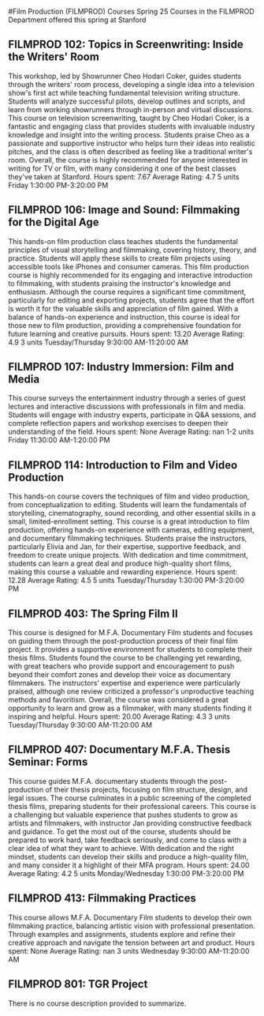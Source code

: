#Film Production (FILMPROD) Courses Spring 25
Courses in the FILMPROD Department offered this spring at Stanford
## FILMPROD 102: Topics in Screenwriting: Inside the Writers' Room
This workshop, led by Showrunner Cheo Hodari Coker, guides students through the writers' room process, developing a single idea into a television show's first act while teaching fundamental television writing structure. Students will analyze successful pilots, develop outlines and scripts, and learn from working showrunners through in-person and virtual discussions.
This course on television screenwriting, taught by Cheo Hodari Coker, is a fantastic and engaging class that provides students with invaluable industry knowledge and insight into the writing process. Students praise Cheo as a passionate and supportive instructor who helps turn their ideas into realistic pitches, and the class is often described as feeling like a traditional writer's room. Overall, the course is highly recommended for anyone interested in writing for TV or film, with many considering it one of the best classes they've taken at Stanford.
Hours spent: 7.67
Average Rating: 4.7
5 units
Friday 1:30:00 PM-3:20:00 PM
## FILMPROD 106: Image and Sound: Filmmaking for the Digital Age
This hands-on film production class teaches students the fundamental principles of visual storytelling and filmmaking, covering history, theory, and practice. Students will apply these skills to create film projects using accessible tools like iPhones and consumer cameras.
This film production course is highly recommended for its engaging and interactive introduction to filmmaking, with students praising the instructor's knowledge and enthusiasm. Although the course requires a significant time commitment, particularly for editing and exporting projects, students agree that the effort is worth it for the valuable skills and appreciation of film gained. With a balance of hands-on experience and instruction, this course is ideal for those new to film production, providing a comprehensive foundation for future learning and creative pursuits.
Hours spent: 13.20
Average Rating: 4.9
3 units
Tuesday/Thursday 9:30:00 AM-11:20:00 AM
## FILMPROD 107: Industry Immersion: Film and Media
This course surveys the entertainment industry through a series of guest lectures and interactive discussions with professionals in film and media. Students will engage with industry experts, participate in Q&A sessions, and complete reflection papers and workshop exercises to deepen their understanding of the field.
Hours spent: None
Average Rating: nan
1-2 units
Friday 11:30:00 AM-1:20:00 PM
## FILMPROD 114: Introduction to Film and Video Production
This hands-on course covers the techniques of film and video production, from conceptualization to editing. Students will learn the fundamentals of storytelling, cinematography, sound recording, and other essential skills in a small, limited-enrollment setting.
This course is a great introduction to film production, offering hands-on experience with cameras, editing equipment, and documentary filmmaking techniques. Students praise the instructors, particularly Elivia and Jan, for their expertise, supportive feedback, and freedom to create unique projects. With dedication and time commitment, students can learn a great deal and produce high-quality short films, making this course a valuable and rewarding experience.
Hours spent: 12.28
Average Rating: 4.5
5 units
Tuesday/Thursday 1:30:00 PM-3:20:00 PM
## FILMPROD 403: The Spring Film II
This course is designed for M.F.A. Documentary Film students and focuses on guiding them through the post-production process of their final film project. It provides a supportive environment for students to complete their thesis films.
Students found the course to be challenging yet rewarding, with great teachers who provide support and encouragement to push beyond their comfort zones and develop their voice as documentary filmmakers. The instructors' expertise and experience were particularly praised, although one review criticized a professor's unproductive teaching methods and favoritism. Overall, the course was considered a great opportunity to learn and grow as a filmmaker, with many students finding it inspiring and helpful.
Hours spent: 20.00
Average Rating: 4.3
3 units
Tuesday/Thursday 9:30:00 AM-11:20:00 AM
## FILMPROD 407: Documentary M.F.A. Thesis Seminar: Forms
This course guides M.F.A. documentary students through the post-production of their thesis projects, focusing on film structure, design, and legal issues. The course culminates in a public screening of the completed thesis films, preparing students for their professional careers.
This course is a challenging but valuable experience that pushes students to grow as artists and filmmakers, with instructor Jan providing constructive feedback and guidance. To get the most out of the course, students should be prepared to work hard, take feedback seriously, and come to class with a clear idea of what they want to achieve. With dedication and the right mindset, students can develop their skills and produce a high-quality film, and many consider it a highlight of their MFA program.
Hours spent: 24.00
Average Rating: 4.2
5 units
Monday/Wednesday 1:30:00 PM-3:20:00 PM
## FILMPROD 413: Filmmaking Practices
This course allows M.F.A. Documentary Film students to develop their own filmmaking practice, balancing artistic vision with professional presentation. Through examples and assignments, students explore and refine their creative approach and navigate the tension between art and product.
Hours spent: None
Average Rating: nan
3 units
Wednesday 9:30:00 AM-11:20:00 AM
## FILMPROD 801: TGR Project
There is no course description provided to summarize.